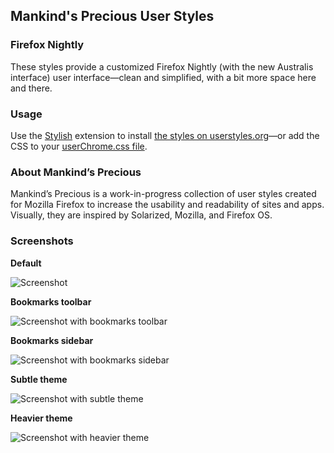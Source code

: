 ## Mankind's Precious User Styles

### Firefox Nightly

These styles provide a customized Firefox Nightly (with the new Australis interface) user interface&mdash;clean and simplified, with a bit more space here and there.

### Usage

Use the [Stylish](https://addons.mozilla.org/en-US/firefox/addon/stylish/) extension to install [the styles on userstyles.org](http://userstyles.org/styles/96473/mankind-s-precious-firefox-nightly)&mdash;or add the CSS to your [userChrome.css file](http://kb.mozillazine.org/index.php?title=UserChrome.css).

### About Mankind’s Precious

Mankind’s Precious is a work-in-progress collection of user styles created for Mozilla Firefox to increase the usability and readability of sites and apps. Visually, they are inspired by Solarized, Mozilla, and Firefox OS.

### Screenshots

**Default**

![Screenshot](https://raw.github.com/dnordstrom/userstyles.firefox/master/screenshot.png)


**Bookmarks toolbar**

![Screenshot with bookmarks toolbar](https://raw.github.com/dnordstrom/userstyles.firefox/master/screenshot-toolbar.png)


**Bookmarks sidebar**

![Screenshot with bookmarks sidebar](https://raw.github.com/dnordstrom/userstyles.firefox/master/screenshot-sidebar.png)


**Subtle theme**

![Screenshot with subtle theme](https://raw.github.com/dnordstrom/userstyles.firefox/master/screenshot-light_theme.png)


**Heavier theme**

![Screenshot with heavier theme](https://raw.github.com/dnordstrom/userstyles.firefox/master/screenshot-heavy_theme.png)